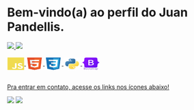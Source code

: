 <h1>Bem-vindo(a) ao perfil do Juan Pandellis.</h1>

 <div>
   <a href="https://github.com/JuanPandellis99">
  <img height="180em" src="https://github-readme-stats.vercel.app/api?username=JuanPandellis99&show_icons=true&theme=tokyonight&include_all_commits=true&count_private=true"/>
   <img height="180em" src="https://github-readme-stats.vercel.app/api/top-langs/?username=JuanPandellis99&layout=compact&langs_count=6&theme=tokyonight"/>
</div>

<div style="display: inline_block"><br>
  <img align="center" alt="Js" height="30" width="40" src="https://raw.githubusercontent.com/devicons/devicon/master/icons/javascript/javascript-plain.svg">
  <img align="center" alt="HTML" height="30" width="40" src="https://raw.githubusercontent.com/devicons/devicon/master/icons/html5/html5-original.svg">
  <img align="center" alt="CSS" height="30" width="40" src="https://raw.githubusercontent.com/devicons/devicon/master/icons/css3/css3-original.svg">
  <img align="center" alt="" height="30" width="40" src="https://github.com/devicons/devicon/blob/master/icons/python/python-original.svg">
 <img align="center" alt="" height="30" width="40" src="https://github.com/devicons/devicon/blob/master/icons/bootstrap/bootstrap-original-wordmark.svg">
</div>
 
<br>
 
Pra entrar em contato, acesse os links nos ícones abaixo!
<div> 

  <a href = "mailto:juanganso15@@gmail.com"><img src="https://img.shields.io/badge/-Gmail-%23333?style=for-the-badge&logo=gmail&logoColor=white" target="_blank"></a>
  <a href="https://www.linkedin.com/in/juan-pandellis-76b77629b/" target="_blank"><img src="https://img.shields.io/badge/-LinkedIn-%230077B5?style=for-the-badge&logo=linkedin&logoColor=white" target="_blank"></a>
</div>
